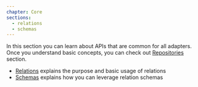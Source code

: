 ```yaml
---
chapter: Core
sections:
  - relations
  - schemas
---
```


In this section you can learn about APIs that are common for all adapters. Once
you understand basic concepts, you can check out [Repositories](/learn/%{version}/repositories)
section.

- [Relations](/learn/%{version}/core/relations) explains the purpose and basic usage of relations
- [Schemas](/learn/%{version}/core/schemas) explains how you can leverage relation schemas
